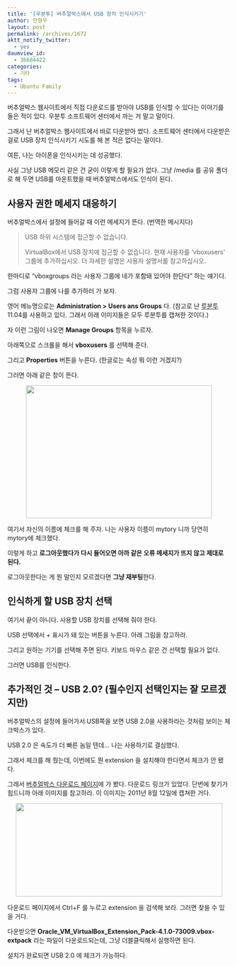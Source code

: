 ```yaml
---
title: '[우분투] 버추얼박스에서 USB 장치 인식시키기'
author: 안형우
layout: post
permalink: /archives/1672
aktt_notify_twitter:
  - yes
daumview_id:
  - 36684422
categories:
  - 기타
tags:
  - Ubuntu Family
---
```

버추얼박스 웹사이트에서 직접 다운로드를 받아야 USB를 인식할 수 있다는 이야기를 들은 적이 있다. 우분투 소프트웨어 센터에서 까는 거 말고 말이다.

그래서 난 버추얼박스 웹사이트에서 바로 다운받아 썼다. 소프트웨어 센터에서 다운받은 걸로 USB 장치 인식시키기 시도를 해 본 적은 없다는 말이다.

여튼, 나는 아이폰을 인식시키는 데 성공했다.

사실 그냥 USB 메모리 같은 건 굳이 이렇게 할 필요가 없다. 그냥 /media 를 공유 폴더로 해 두면 USB를 마운트했을 때 버추얼박스에서도 인식이 된다.

## 사용자 권한 메세지 대응하기

버추얼박스에서 설정에 들어갈 때 이런 메세지가 뜬다. (번역한 메시지다)

> USB 하위 시스템에 접근할 수 없습니다.
> 
> VirtualBox에서 USB 장치에 접근할 수 없습니다. 현재 사용자를 &#8216;vboxusers&#8217; 그룹에 추가하십시오. 더 자세한 설명은 사용자 설명서를 참고하십시오.

한마디로 &#8220;vboxgroups 라는 사용자 그룹에 네가 포함돼 있어야 한단다&#8221; 하는 얘기다.

그럼 사용자 그룹에 나를 추가하러 가 보자.

영어 메뉴명으로는 **Administration > Users ans Groups** 다. (참고로 난 [루분투][1] 11.04를 사용하고 있다. 그래서 아래 이미지들은 모두 루분투를 캡쳐한 것이다.)

자 이런 그림이 나오면 **Manage Groups** 항목을 누르자.

아래쪽으로 스크롤을 해서 **vboxusers** 를 선택해 준다.

그리고 **Properties** 버튼을 누른다. (한글로는 속성 뭐 이런 거겠지?)

그러면 아래 같은 창이 뜬다.

<p style="text-align: center;">
  <img class="aligncenter" src="https://mytory.net/uploads/legacy/virtualbox/group-member.png" alt="" width="420" height="300" />
</p>

여기서 자신의 이름에 체크를 해 주자. 나는 사용자 이름이 mytory 니까 당연히 mytory에 체크했다.

이렇게 하고 **로그아웃했다가 다시 들어오면 아까 같은 오류 메세지가 뜨지 않고 제대로 된다.**

로그아웃한다는 게 뭔 말인지 모르겠다면 **그냥 재부팅**한다.

## 인식하게 할 USB 장치 선택

여기서 끝이 아니다. 사용할 USB 장치를 선택해 줘야 한다.

USB 선택에서 + 표시가 돼 있는 버튼을 누른다. 아래 그림을 참고하라.

그리고 원하는 기기를 선택해 주면 된다. 키보드 마우스 같은 건 선택할 필요가 없다.

그러면 USB를 인식한다.

## 추가적인 것 &#8211; USB 2.0? (필수인지 선택인지는 잘 모르겠지만)

버추얼박스의 설정에 들어가서 USB쪽을 보면 USB 2.0을 사용하라는 것처럼 보이는 체크박스가 있다.

USB 2.0 은 속도가 더 빠른 놈일 텐데… 나는 사용하기로 결심했다.

그래서 체크를 해 줬는데, 이번에도 뭔 extension 을 설치해야 한다면서 체크가 안 됐다.

그래서 [버추얼박스 다운로드 페이지][2]에 가 봤다. 다운로드 링크가 있었다. 단번에 찾기가 힘드니까 아래 이미지를 참고하라. 이 이미지는 2011년 8월 12일에 캡쳐한 거다.

<p style="text-align: center;">
  <img class="aligncenter" src="https://mytory.net/uploads/legacy/virtualbox/extention-pack.png" alt="" width="467" height="211" />
</p>

다운로드 페이지에서 Ctrl+F 를 누르고 extension 을 검색해 보라. 그러면 찾을 수 있을 거다.

다운받으면 **Oracle\_VM\_VirtualBox\_Extension\_Pack-4.1.0-73009.vbox-extpack** 라는 파일이 다운로드되는데, 그냥 더블클릭해서 실행하면 된다.

설치가 완료되면 USB 2.0 에 체크가 가능하다.

 [1]: http://lubuntu.net/
 [2]: http://www.virtualbox.org/wiki/Downloads